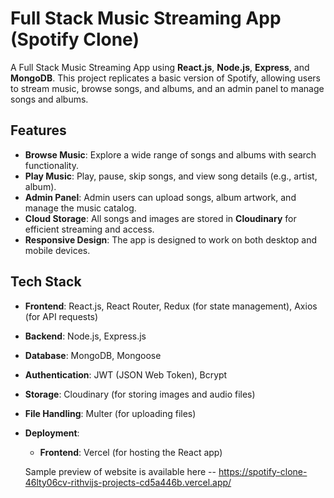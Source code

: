 # Full Stack Music Streaming App (Spotify Clone)

A Full Stack Music Streaming App using **React.js**, **Node.js**, **Express**, and **MongoDB**. This project replicates a basic version of Spotify, allowing users to stream music, browse songs, and albums, and an admin panel to manage songs and albums.

## Features

- **Browse Music**: Explore a wide range of songs and albums with search functionality.
- **Play Music**: Play, pause, skip songs, and view song details (e.g., artist, album).
- **Admin Panel**: Admin users can upload songs, album artwork, and manage the music catalog.
- **Cloud Storage**: All songs and images are stored in **Cloudinary** for efficient streaming and access.
- **Responsive Design**: The app is designed to work on both desktop and mobile devices.

## Tech Stack

- **Frontend**: React.js, React Router, Redux (for state management), Axios (for API requests)
- **Backend**: Node.js, Express.js
- **Database**: MongoDB, Mongoose
- **Authentication**: JWT (JSON Web Token), Bcrypt
- **Storage**: Cloudinary (for storing images and audio files)
- **File Handling**: Multer (for uploading files)
- **Deployment**:
  - **Frontend**: Vercel (for hosting the React app)
 
  Sample preview of website is available here -- https://spotify-clone-46lty06cv-rithvijs-projects-cd5a446b.vercel.app/

